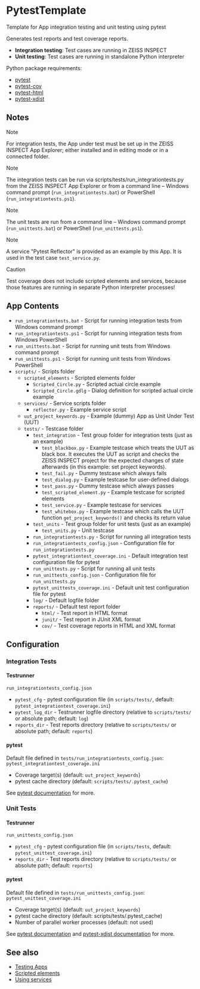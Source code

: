 # PytestTemplate

Template for App integration testing and unit testing using pytest

Generates test reports and test coverage reports.

* **Integration testing**: Test cases are running in ZEISS INSPECT
* **Unit testing**: Test cases are running in standalone Python interpreter

Python package requirements:
* [pytest](https://pypi.org/project/pytest/)
* [pytest-cov](https://pypi.org/project/pytest-cov/)
* [pytest-html](https://pypi.org/project/pytest-html/)
* [pytest-xdist](https://pypi.org/project/pytest-xdist/)

## Notes

> [!NOTE]
> For integration tests, the App under test must be set up in the ZEISS INSPECT App Explorer; either installed and in editing mode or in a connected folder.

> [!NOTE]
> The integration tests can be run via scripts/tests/run_integrationtests.py from the ZEISS INSPECT App Explorer or from a command line &ndash; Windows command prompt (`run_integrationtests.bat`) or PowerShell (`run_integrationtests.ps1`).

> [!NOTE]
> The unit tests are run from a command line &ndash; Windows command prompt (`run_unittests.bat`) or PowerShell (`run_unittests.ps1`).

> [!NOTE]
> A service "Pytest Reflector" is provided as an example by this App. It is used in the test case `test_service.py`.

> [!CAUTION]
> Test coverage does not include scripted elements and services, because those features are running in separate Python interpreter processes!

## App Contents

- `run_integrationtests.bat` - Script for running integration tests from Windows command prompt
- `run_integrationtests.ps1` - Script for running integration tests from Windows PowerShell
- `run_unittests.bat` - Script for running unit tests from Windows command prompt
- `run_unittests.ps1` - Script for running unit tests from Windows PowerShell
- `scripts/` - Scripts folder
   - `scripted_elements` - Scripted elements folder
      - `Scripted_Circle.py` - Scripted actual circle example
      - `Scripted_Circle.gdlg` - Dialog definition for scripted actual circle example
   - `services/` - Service scripts folder
      - `reflector.py` - Example service script
   - `uut_project_keywords.py` - Example (dummy) App as Unit Under Test (UUT)
   - `tests/` - Testcase folder
      - `test_integration` - Test group folder for integration tests (just as an example)
         - `test_blackbox.py` - Example testcase which treats the UUT as black box. It executes the UUT as script and checks the ZEISS INSPECT project for the expected changes of state afterwards (in this example: set project keywords).
         - `test_fail.py` - Dummy testcase which always fails
         - `test_dialog.py` - Example testcase for user-defined dialogs
         - `test_pass.py` - Dummy testcase which always passes
         - `test_scripted_element.py` - Example testcase for scripted elements
         - `test_service.py` - Example testcase for services
         - `test_whitebox.py` - Example testcase which calls the UUT function `get_project_keywords()` and checks its return value
      - `test_units` - Test group folder for unit tests (just as an example)
         - `test_units.py` - Unit testcase
      - `run_integrationtests.py` - Script for running all integration tests
      - `run_integrationtests_config.json` - Configuration file for `run_integrationtests.py`
      - `pytest_integrationtest_coverage.ini` - Default integration test configuration file for pytest
      - `run_unittests.py` - Script for running all unit tests
      - `run_unittests_config.json` - Configuration file for `run_unittests.py`
      - `pytest_unittests_coverage.ini` - Default unit test configuration file for pytest
      - `log/` - Default logfile folder
      - `reports/` - Default test report folder
        - `html/` - Test report in HTML format
        - `junit/` - Test report in JUnit XML format
        - `cov/` - Test coverage reports in HTML and XML format

## Configuration

### Integration Tests

#### Testrunner

`run_integrationtests_config.json`

* `pytest_cfg` - pytest configuration file (in `scripts/tests/`, default: `pytest_integrationtest_coverage.ini`)
* `pytest_log_dir` - Testrunner logfile directory (relative to `scripts/tests/` or absolute path; default: `log`)
* `reports_dir` - Test reports directory (relative to `scripts/tests/` or absolute path; default: `reports`)

#### pytest

Default file defined in `tests/run_integrationtests_config.json`: `pytest_integrationtest_coverage.ini`

* Coverage target(s) (default: `uut_project_keywords`)
* pytest cache directory (default: `scripts/tests/.pytest_cache`)

See [pytest documentation](https://pytest-html.readthedocs.io/en/latest/) for more.

### Unit Tests

#### Testrunner

`run_unittests_config.json`

* `pytest_cfg` - pytest configuration file (in `scripts/tests`, default: `pytest_unittest_coverage.ini`)
* `reports_dir` -  Test reports directory (relative to `scripts/tests/` or absolute path; default: `reports`)

#### pytest

Default file defined in `tests/run_unittests_config.json`: `pytest_unittest_coverage.ini`

* Coverage target(s) (default: `uut_project_keywords`)
* pytest cache directory (default: scripts/tests/.pytest_cache)
* Number of parallel worker processes (default: not used)

See [pytest documentation](https://pytest-html.readthedocs.io/en/latest/) and 
[pytest-xdist documentation](https://pytest-xdist.readthedocs.io/en/stable/) for more.

## See also

* [Testing Apps](https://zeiss.github.io/zeiss-inspect-app-api/2025/howtos/testing_apps/testing_apps.html)
* [Scripted elements](https://zeiss.github.io/zeiss-inspect-app-api/2025/howtos/scripted_elements/scripted_elements_toc.html)
* [Using services](https://zeiss.github.io/zeiss-inspect-app-api/2025/howtos/using_services/using_services.html)

